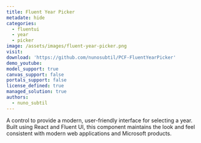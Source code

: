 ```yaml
---
title: Fluent Year Picker
metadate: hide
categories:
  - fluentui
  - year
  - picker
image: /assets/images/fluent-year-picker.png
visit: 
download: 'https://github.com/nunosubtil/PCF-FluentYearPicker'
demo_youtube: 
model_support: true
canvas_support: false
portals_support: false
license_defined: true
managed_solution: true
authors:
  - nuno_subtil
---
```

A control to provide a modern, user-friendly interface for selecting a year. Built using React and Fluent UI, this component maintains the look and feel consistent with modern web applications and Microsoft products.

